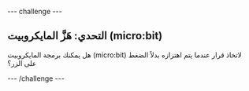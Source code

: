 \--- challenge \---

## التحدي: هَزَّ المايكروبيت (micro:bit)

هل يمكنك برمجة المايكروبيت (micro:bit) لاتخاذ قرار عندما يتم اهتزازه بدلاً الضغط على الزر؟

\--- /challenge \---
